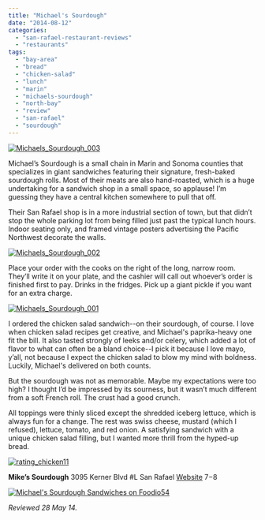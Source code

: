 ```yaml
---
title: "Michael's Sourdough"
date: "2014-08-12"
categories: 
  - "san-rafael-restaurant-reviews"
  - "restaurants"
tags: 
  - "bay-area"
  - "bread"
  - "chicken-salad"
  - "lunch"
  - "marin"
  - "michaels-sourdough"
  - "north-bay"
  - "review"
  - "san-rafael"
  - "sourdough"
---
```


[![Michaels_Sourdough_003](http://s3.amazonaws.com/thegourmez-wpmedia/2014/07/Michaels_Sourdough_003.jpg)](http://www.thegourmez.com/2014/08/michaels-sourdough/michaels_sourdough_003/)

Michael’s Sourdough is a small chain in Marin and Sonoma counties that specializes in giant sandwiches featuring their signature, fresh-baked sourdough rolls. Most of their meats are also hand-roasted, which is a huge undertaking for a sandwich shop in a small space, so applause! I’m guessing they have a central kitchen somewhere to pull that off.

Their San Rafael shop is in a more industrial section of town, but that didn’t stop the whole parking lot from being filled just past the typical lunch hours. Indoor seating only, and framed vintage posters advertising the Pacific Northwest decorate the walls.

[![Michaels_Sourdough_002](http://s3.amazonaws.com/thegourmez-wpmedia/2014/07/Michaels_Sourdough_002.jpg)](http://www.thegourmez.com/2014/08/michaels-sourdough/michaels_sourdough_002/)

Place your order with the cooks on the right of the long, narrow room. They’ll write it on your plate, and the cashier will call out whoever’s order is finished first to pay. Drinks in the fridges. Pick up a giant pickle if you want for an extra charge.

[![Michaels_Sourdough_001](http://s3.amazonaws.com/thegourmez-wpmedia/2014/07/Michaels_Sourdough_001.jpg)](http://www.thegourmez.com/2014/08/michaels-sourdough/michaels_sourdough_001/)

I ordered the chicken salad sandwich--on their sourdough, of course. I love when chicken salad recipes get creative, and Michael's paprika-heavy one fit the bill. It also tasted strongly of leeks and/or celery, which added a lot of flavor to what can often be a bland choice--I pick it because I love mayo, y’all, not because I expect the chicken salad to blow my mind with boldness. Luckily, Michael's delivered on both counts.

But the sourdough was not as memorable. Maybe my expectations were too high? I thought I’d be impressed by its sourness, but it wasn’t much different from a soft French roll. The crust had a good crunch.

All toppings were thinly sliced except the shredded iceberg lettuce, which is always fun for a change. The rest was swiss cheese, mustard (which I refused), lettuce, tomato, and red onion. A satisfying sandwich with a unique chicken salad filling, but I wanted more thrill from the hyped-up bread.

[![rating_chicken11](http://s3.amazonaws.com/thegourmez-wpmedia/2009/02/rating_chicken11.gif)](http://www.thegourmez.com/2009/02/barten-guestier-private-selection-merlot-2006/rating_chicken11/)

**Mike’s Sourdough** 3095 Kerner Blvd #L San Rafael [Website](http://www.michaelssourdough.com/) $7-$8

[![Michael's Sourdough Sandwiches on Foodio54](http://foodio54.com/images/badge-2-d5cb5.jpg)](http://foodio54.com/restaurant/San-Rafael-CA/d5cb5/Michaels-Sourdough-Sandwiches)

_Reviewed 28 May 14._
